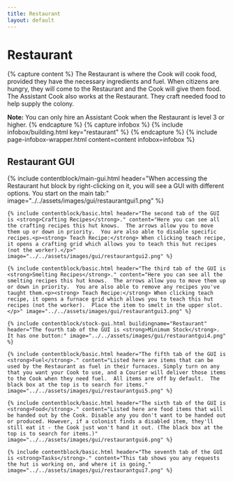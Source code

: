 ```yaml
---
title: Restaurant
layout: default
---
```

# Restaurant

{% capture content %}
The Restaurant is where the Cook will cook food, provided they have the necessary ingredients and fuel. When citizens are hungry, they will come to the Restaurant and the Cook will give them food. The Assistant Cook also works at the Restaurant. They craft needed food to help supply the colony.

**Note:** You can only hire an Assistant Cook when the Restaurant is level 3 or higher.
{% endcapture %}
{% capture infobox %}
{% include infobox/building.html key="restaurant" %}
{% endcapture %}
{% include page-infobox-wrapper.html content=content infobox=infobox %}

## Restaurant GUI
<div class="row">
  <div class="col">
    {% include contentblock/main-gui.html header="When accessing the Restaurant hut block by right-clicking on it, you will see a GUI with different options. You start on the main tab:" image="../../assets/images/gui/restaurantgui1.png" %}

    {% include contentblock/basic.html header="The second tab of the GUI is <strong>Crafting Recipes</strong>." content="Here you can see all the crafting recipes this hut knows.  The arrows allow you to move them up or down in priority.  You are also able to disable specific recipes.<p><strong> Teach Recipe:</strong> When clicking teach recipe, it opens a crafting grid which allows you to teach this hut recipes (not the worker).</p>" image="../../assets/images/gui/restaurantgui2.png" %}

    {% include contentblock/basic.html header="The third tab of the GUI is <strong>Smelting Recipes</strong>." content="Here you can see all the smelting recipes this hut knows.  The arrows allow you to move them up or down in priority.  You are also able to remove any recipes you've taught them.<p><strong> Teach Recipe:</strong> When clicking teach recipe, it opens a furnace grid which allows you to teach this hut recipes (not the worker).  Place the item to smelt in the upper slot.</p>" image="../../assets/images/gui/restaurantgui3.png" %}

    {% include contentblock/stock-gui.html buildingname="Restaurant" header="The fourth tab of the GUI is <strong>Minimum Stock</strong>. It has one button:" image="../../assets/images/gui/restaurantgui4.png" %}

    {% include contentblock/basic.html header="The fifth tab of the GUI is <strong>Fuel</strong>." content="Listed here are items that can be used by the Restaurant as fuel in their furnaces. Simply turn on any that you want your Cook to use, and a Courier will deliver those items to the Cook when they need fuel.  All items are off by default.  The black box at the top is to search for items." image="../../assets/images/gui/restaurantgui5.png" %}

    {% include contentblock/basic.html header="The sixth tab of the GUI is <strong>Food</strong>." content="Listed here are food items that will be handed out by the Cook. Disable any you don't want to be handed out or produced. However, if a colonist finds a disabled item, they'll still eat it - the Cook just won't hand it out. (The black box at the top is to search for items.)" image="../../assets/images/gui/restaurantgui6.png" %}

    {% include contentblock/basic.html header="The seventh tab of the GUI is <strong>Tasks</strong>." content="This tab shows you any requests the hut is working on, and where it is going." image="../../assets/images/gui/restaurantgui7.png" %}

  </div>
</div>